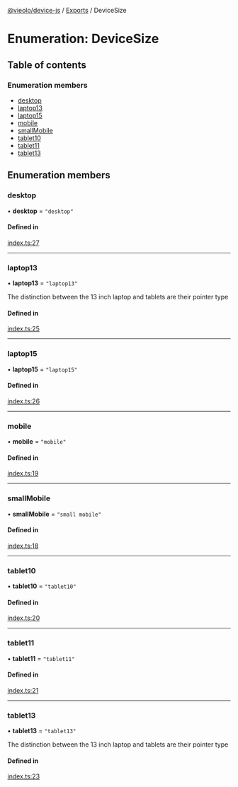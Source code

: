 [@vieolo/device-js](../README.md) / [Exports](../modules.md) / DeviceSize

# Enumeration: DeviceSize

## Table of contents

### Enumeration members

- [desktop](DeviceSize.md#desktop)
- [laptop13](DeviceSize.md#laptop13)
- [laptop15](DeviceSize.md#laptop15)
- [mobile](DeviceSize.md#mobile)
- [smallMobile](DeviceSize.md#smallmobile)
- [tablet10](DeviceSize.md#tablet10)
- [tablet11](DeviceSize.md#tablet11)
- [tablet13](DeviceSize.md#tablet13)

## Enumeration members

### desktop

• **desktop** = `"desktop"`

#### Defined in

[index.ts:27](https://github.com/Vieolo/device-js/blob/ded6b89/src/index.ts#L27)

___

### laptop13

• **laptop13** = `"laptop13"`

The distinction between the 13 inch laptop and tablets are their pointer type

#### Defined in

[index.ts:25](https://github.com/Vieolo/device-js/blob/ded6b89/src/index.ts#L25)

___

### laptop15

• **laptop15** = `"laptop15"`

#### Defined in

[index.ts:26](https://github.com/Vieolo/device-js/blob/ded6b89/src/index.ts#L26)

___

### mobile

• **mobile** = `"mobile"`

#### Defined in

[index.ts:19](https://github.com/Vieolo/device-js/blob/ded6b89/src/index.ts#L19)

___

### smallMobile

• **smallMobile** = `"small mobile"`

#### Defined in

[index.ts:18](https://github.com/Vieolo/device-js/blob/ded6b89/src/index.ts#L18)

___

### tablet10

• **tablet10** = `"tablet10"`

#### Defined in

[index.ts:20](https://github.com/Vieolo/device-js/blob/ded6b89/src/index.ts#L20)

___

### tablet11

• **tablet11** = `"tablet11"`

#### Defined in

[index.ts:21](https://github.com/Vieolo/device-js/blob/ded6b89/src/index.ts#L21)

___

### tablet13

• **tablet13** = `"tablet13"`

The distinction between the 13 inch laptop and tablets are their pointer type

#### Defined in

[index.ts:23](https://github.com/Vieolo/device-js/blob/ded6b89/src/index.ts#L23)
